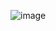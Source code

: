 ![image](https://user-images.githubusercontent.com/23616987/123046872-94393900-d437-11eb-9567-befac21e1a66.png)


